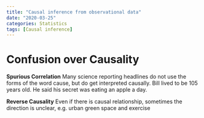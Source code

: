 ```yaml
---
title: "Causal inference from observational data"
date: "2020-03-25"
categories: Statistics
tags: [Causal inference]
---
```


# Confusion over Causality

**Spurious Correlation** Many science reporting headlines do not use the forms of the word cause, but do get interpreted causally. Bill lived to be 105 years old. He said his secret was eating an apple a day.

**Reverse Causality** Even if there is causal relationship, sometimes the direction is unclear, e.g. urban green space and exercise
